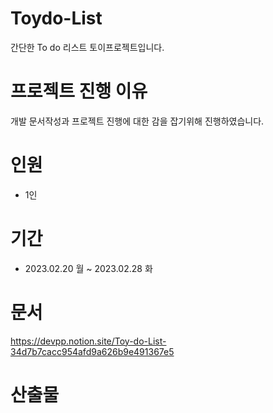 # Toydo-List
간단한 To do 리스트 토이프로젝트입니다.

# 프로젝트 진행 이유

 개발 문서작성과 프로젝트 진행에 대한 감을 잡기위해 진행하였습니다.

# 인원

- 1인

# 기간

- 2023.02.20 월 ~ 2023.02.28 화

# 문서
https://devpp.notion.site/Toy-do-List-34d7b7cacc954afd9a626b9e491367e5

# 산출물
